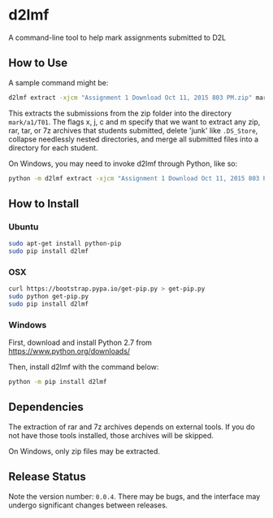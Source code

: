 # d2lmf
A command-line tool to help mark assignments submitted to D2L

## How to Use
A sample command might be:
```bash
d2lmf extract -xjcm "Assignment 1 Download Oct 11, 2015 803 PM.zip" mark/a1/T01
```

This extracts the submissions from the zip folder into the directory
`mark/a1/T01`. The flags x, j, c and m specify that we want to extract any
zip, rar, tar, or 7z archives that students submitted, delete 'junk' like
`.DS_Store`, collapse needlessly nested directories, and merge all submitted
files into a directory for each student.

On Windows, you may need to invoke d2lmf through Python, like so:
```bash
python -m d2lmf extract -xjcm "Assignment 1 Download Oct 11, 2015 803 PM.zip" mark/a1/T01
```

## How to Install
### Ubuntu
```bash
sudo apt-get install python-pip
sudo pip install d2lmf
```

### OSX
```bash
curl https://bootstrap.pypa.io/get-pip.py > get-pip.py
sudo python get-pip.py
sudo pip install d2lmf
```

### Windows
First, download and install Python 2.7 from https://www.python.org/downloads/

Then, install d2lmf with the command below:
```bash
python -m pip install d2lmf
```

## Dependencies
The extraction of rar and 7z archives depends on external tools. If you do not
have those tools installed, those archives will be skipped.

On Windows, only zip files may be extracted.

## Release Status
Note the version number: `0.0.4`. There may be bugs, and the interface may
undergo significant changes between releases.
